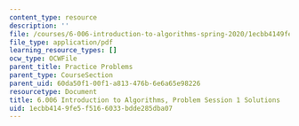 ```yaml
---
content_type: resource
description: ''
file: /courses/6-006-introduction-to-algorithms-spring-2020/1ecbb4149fe5f5166033bdde285dba07_MIT6_006S20_prob1sol.pdf
file_type: application/pdf
learning_resource_types: []
ocw_type: OCWFile
parent_title: Practice Problems
parent_type: CourseSection
parent_uid: 60da50f1-00f1-a813-476b-6e6a65e98226
resourcetype: Document
title: 6.006 Introduction to Algorithms, Problem Session 1 Solutions
uid: 1ecbb414-9fe5-f516-6033-bdde285dba07
---
```

